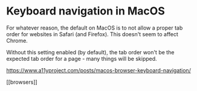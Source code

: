 # Keyboard navigation in MacOS

For whatever reason, the default on MacOS is to not allow a proper tab order for websites in Safari (and Firefox). This doesn't seem to affect Chrome.

Without this setting enabled (by default), the tab order won't be the expected tab order for a page - many things will be skipped.

https://www.a11yproject.com/posts/macos-browser-keyboard-navigation/

[[browsers]]